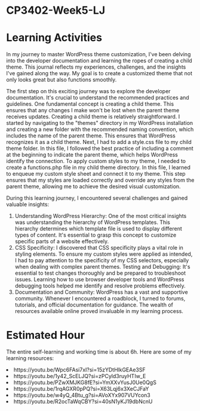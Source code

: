# CP3402-Week5-LJ
# Learning Activities 
In my journey to master WordPress theme customization, I've been delving into the developer documentation and learning the ropes of creating a child theme. This journal reflects my experiences, challenges, and the insights I've gained along the way. My goal is to create a customized theme that not only looks great but also functions smoothly.

The first step on this exciting journey was to explore the developer documentation. It's crucial to understand the recommended practices and guidelines. One fundamental concept is creating a child theme. This ensures that any changes I make won't be lost when the parent theme receives updates. Creating a child theme is relatively straightforward. I started by navigating to the "themes" directory in my WordPress installation and creating a new folder with the recommended naming convention, which includes the name of the parent theme. This ensures that WordPress recognizes it as a child theme. Next, I had to add a style.css file to my child theme folder. In this file, I followed the best practice of including a comment at the beginning to indicate the parent theme, which helps WordPress identify the connection. To apply custom styles to my theme, I needed to create a functions.php file in my child theme directory. In this file, I learned to enqueue my custom style sheet and connect it to my theme. This step ensures that my styles are loaded correctly and override any styles from the parent theme, allowing me to achieve the desired visual customization.

During this learning journey, I encountered several challenges and gained valuable insights:

1. Understanding WordPress Hierarchy: One of the most critical insights was understanding the hierarchy of WordPress templates. This hierarchy determines which template file is used to display different types of content. It's essential to grasp this concept to customize specific parts of a website effectively.
2. CSS Specificity: I discovered that CSS specificity plays a vital role in styling elements. To ensure my custom styles were applied as intended, I had to pay attention to the specificity of my CSS selectors, especially when dealing with complex parent themes.
Testing and Debugging: It's essential to test changes thoroughly and be prepared to troubleshoot issues. Learning how to use browser developer tools and WordPress debugging tools helped me identify and resolve problems effectively.
3. Documentation and Community: WordPress has a vast and supportive community. Whenever I encountered a roadblock, I turned to forums, tutorials, and official documentation for guidance. The wealth of resources available online proved invaluable in my learning process.

# Estimated Hour
The entire self-learning and working time is about 6h. Here are some of my learning resources:
<li>https://youtu.be/Wpc6FAsi7xI?si=15zYDtHlkGEAe3SF</li>
<li>https://youtu.be/1y42_ScELJQ?si=zPCyld3ruyHTIw_E</li>
<li>https://youtu.be/PZwXMJKG8fE?si=YmXXvYusJ0Ue0QgS</li>
<li>https://youtu.be/1rqAGXR0pPQ?si=X63Lqj6x3XeCJFaY</li>
<li>https://youtu.be/w4yQ_4Btu_g?si=AVoXYx907VUYcon3</li>
<li>https://youtu.be/R2ocTaWqCBY?si=40sN1yKJ19dbNcnU</li>
